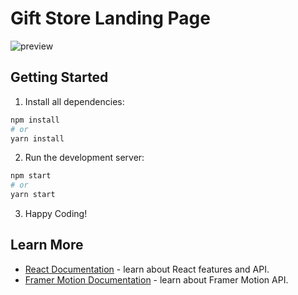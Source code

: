 # Gift Store Landing Page

![preview](public/preview.png)

## Getting Started

1. Install all dependencies:

```bash
npm install
# or
yarn install
```

2. Run the development server:

```bash
npm start
# or
yarn start
```

3. Happy Coding!

## Learn More

- [React Documentation](http://reactjs.org/) - learn about React features and API.
- [Framer Motion Documentation](https://framer.com/api/motion) - learn about Framer Motion API.
